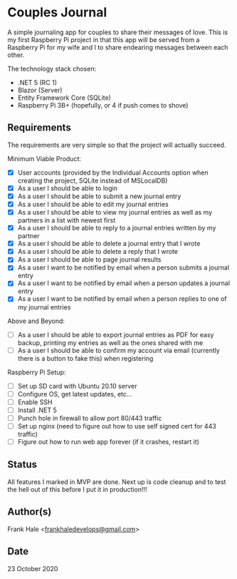 # Couples Journal

A simple journaling app for couples to share their messages of love. This is my
first Raspberry Pi project in that this app will be served from a Raspberry Pi
for my wife and I to share endearing messages between each other.

The technology stack chosen:

- .NET 5 (RC 1)
- Blazor (Server)
- Entity Framework Core (SQLite)
- Raspberry Pi 3B+ (hopefully, or 4 if push comes to shove)

## Requirements

The requirements are very simple so that the project will actually succeed.

Minimum Viable Product:

- [x] User accounts (provided by the Individual Accounts option when creating
      the project, SQLite instead of MSLocalDB)
- [x] As a user I should be able to login
- [x] As a user I should be able to submit a new journal entry
- [x] As a user I should be able to edit my journal entries
- [x] As a user I should be able to view my journal entries as well as my
      partners in a list with newest first
- [x] As a user I should be able to reply to a journal entries written by my partner
- [x] As a user I should be able to delete a journal entry that I wrote
- [x] As a user I should be able to delete a reply that I wrote
- [x] As a user I should be able to page journal results
- [x] As a user I want to be notified by email when a person submits a journal entry
- [x] As a user I want to be notified by email when a person updates a journal entry
- [x] As a user I want to be notified by email when a person replies to one of my journal entries

Above and Beyond:

- [ ] As a user I should be able to export journal entries as PDF for easy backup,
  printing my entries as well as the ones shared with me
- [ ] As a user I should be able to confirm my account via email (currently there is a
  button to fake this) when registering

Raspberry Pi Setup:

- [ ] Set up SD card with Ubuntu 20.10 server
- [ ] Configure OS, get latest updates, etc...
- [ ] Enable SSH
- [ ] Install .NET 5
- [ ] Punch hole in firewall to allow port 80/443 traffic
- [ ] Set up nginx (need to figure out how to use self signed cert for 443 traffic)
- [ ] Figure out how to run web app forever (if it crashes, restart it)

## Status

All features I marked in MVP are done. Next up is code cleanup and to test the
hell out of this before I put it in production!!!

## Author(s)

Frank Hale &lt;frankhaledevelops@gmail.com&gt;

## Date

23 October 2020
